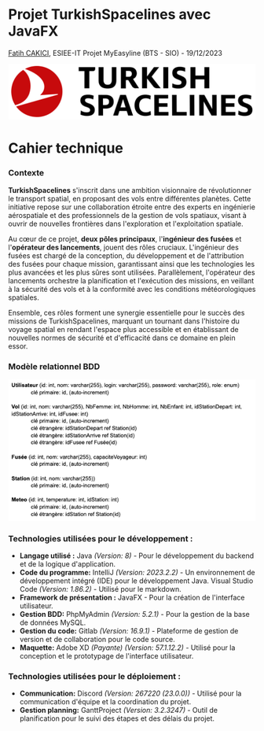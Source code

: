 # Projet TurkishSpacelines avec JavaFX

[Fatih CAKICI](/B1_Systeme/img/mailto:fatih.cakici@edu.esiee-it.fr), ESIEE-IT
Projet MyEasyline (BTS - SIO) - 19/12/2023

![Logo de Turkish Spacelines](./images/logonoir.png)

# Cahier technique

### Contexte

**TurkishSpacelines** s'inscrit dans une ambition visionnaire de révolutionner le transport spatial, en proposant des vols entre différentes planètes. Cette initiative repose sur une collaboration étroite entre des experts en ingénierie aérospatiale et des professionnels de la gestion de vols spatiaux, visant à ouvrir de nouvelles frontières dans l'exploration et l'exploitation spatiale.

Au cœur de ce projet, **deux pôles principaux**, l'**ingénieur des fusées** et l'**opérateur des lancements**, jouent des rôles cruciaux. L'ingénieur des fusées est chargé de la conception, du développement et de l'attribution des fusées pour chaque mission, garantissant ainsi que les technologies les plus avancées et les plus sûres sont utilisées. Parallèlement, l'opérateur des lancements orchestre la planification et l'exécution des missions, en veillant à la sécurité des vols et à la conformité avec les conditions météorologiques spatiales.

Ensemble, ces rôles forment une synergie essentielle pour le succès des missions de TurkishSpacelines, marquant un tournant dans l'histoire du voyage spatial en rendant l'espace plus accessible et en établissant de nouvelles normes de sécurité et d'efficacité dans ce domaine en plein essor.

### Modèle relationnel BDD

![](./images/bddrelationnel.png)

### Technologies utilisées pour le développement :

- **Langage utilisé :** Java _(Version: 8)_ - Pour le développement du backend et de la logique d'application.
- **Code du programme:**
  IntelliJ _(Version: 2023.2.2)_ - Un environnement de développement intégré (IDE) pour le développement Java.
  Visual Studio Code _(Version: 1.86.2)_ - Utilisé pour le markdown.
- **Framework de présentation :** JavaFX - Pour la création de l'interface utilisateur.
- **Gestion BDD:** PhpMyAdmin _(Version: 5.2.1)_ - Pour la gestion de la base de données MySQL.
- **Gestion du code:** Gitlab _(Version: 16.9.1)_ - Plateforme de gestion de version et de collaboration pour le code source.
- **Maquette:** Adobe XD _(Payante) (Version: 57.1.12.2)_ - Utilisé pour la conception et le prototypage de l'interface utilisateur.

### Technologies utilisées pour le déploiement :

- **Communication:** Discord _(Version: 267220 (23.0.0))_ - Utilisé pour la communication d'équipe et la coordination du projet.
- **Gestion planning:** GanttProject _(Version: 3.2.3247)_ - Outil de planification pour le suivi des étapes et des délais du projet.

